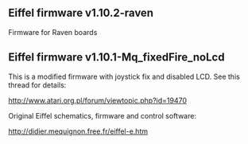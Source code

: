 ## Eiffel firmware v1.10.2-raven

Firmware for Raven boards



## Eiffel firmware v1.10.1-Mq_fixedFire_noLcd

This is a modified firmware with joystick fix and disabled LCD.
See this thread for details:

http://www.atari.org.pl/forum/viewtopic.php?id=19470

Original Eiffel schematics, firmware and control software:

http://didier.mequignon.free.fr/eiffel-e.htm

